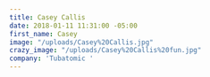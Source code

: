 ```yaml
---
title: Casey Callis
date: 2018-01-11 11:31:00 -05:00
first_name: Casey
image: "/uploads/Casey%20Callis.jpg"
crazy_image: "/uploads/Casey%20Callis%20fun.jpg"
company: 'Tubatomic '
---
```


